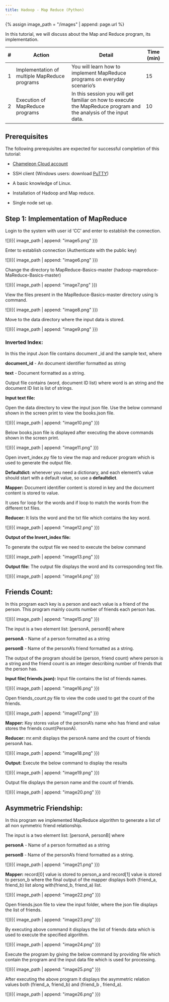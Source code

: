 ```yaml
---
title: Hadoop - Map Reduce (Python)
---
```


{% assign image_path = "/images" | append: page.url %}

In this tutorial, we will discuss about the Map and Reduce program, its implementation.

| \# | Action | Detail | Time (min) |
|----|--------|--------|------------|
| 1 | Implementation of multiple MapReduce programs | You will learn how to implement MapReduce programs on everyday scenario’s | 15 |
| 2 | Execution of MapReduce programs | In this session you will get familiar on how to execute the MapReduce program and the analysis of the input data. | 10 |

## Prerequisites

The following prerequisites are expected for successful completion of this tutorial:

- [Chameleon Cloud account](http://chameleoncloud.org/user/register/)

- SSH client (Windows users: download [PuTTY](http://www.chiark.greenend.org.uk/~sgtatham/putty/download.html))

- A basic knowledge of Linux.

- Installation of Hadoop and Map reduce.

- Single node set up.

## Step 1: Implementation of MapReduce

Login to the system with user id ‘CC’ and enter to establish the connection.

![]({{ image_path | append: "image5.png" }})

Enter to establish connection (Authenticate with the public key)

![]({{ image_path | append: "image6.png" }})

Change the directory to MapReduce-Basics-master (hadoop-mapreduce-MaReduce-Basics-master)

![]({{ image_path | append: "image7.png" }})

View the files present in the MapReduce-Basics-master directory using ls command.

![]({{ image_path | append: "image8.png" }})

Move to the data directory where the input data is stored.

![]({{ image_path | append: "image9.png" }})

### Inverted Index:

In this the input Json file contains document \_id and the sample text, where

**document\_id** - An document identifier formatted as string

**text** - Document formatted as a string.

Output file contains (word, document ID list) where word is an string and the document ID list is list of strings.

**Input text file:**

Open the data directory to view the input json file. Use the below command shown in the screen print to view the books.json file.

![]({{ image_path | append: "image10.png" }})

Below books.json file is displayed after executing the above commands shown in the screen print.

![]({{ image_path | append: "image11.png" }})

Open invert\_index.py file to view the map and reducer program which is used to generate the output file.

**Defaultdict:** whenever you need a dictionary, and each element’s value should start with a default value, so use a **defaultdict**.

**Mapper:** Document identifier content is stored in key and the document content is stored to value.

It uses for loop for the words and if loop to match the words from the different txt files.

**Reducer:** It lists the word and the txt file which contains the key word.

![]({{ image_path | append: "image12.png" }})

**Output of the Invert_index file:**

To generate the output file we need to execute the below command

![]({{ image_path | append: "image13.png" }})

**Output file:** The output file displays the word and its corresponding text file.

![]({{ image_path | append: "image14.png" }})

## Friends Count:

In this program each key is a person and each value is a friend of the person. This program mainly counts number of friends each person has.

![]({{ image_path | append: "image15.png" }})

The input is a two element list: [personA, personB] where

**personA** - Name of a person formatted as a string

**personB** - Name of the personA’s friend formatted as a string.

The output of the program should be (person, friend count) where person is a string and the friend count is an integer describing number of friends that the person has.

**Input file( friends.json):** Input file contains the list of friends names.

![]({{ image_path | append: "image16.png" }})

Open friends\_count.py file to view the code used to get the count of the friends.

![]({{ image_path | append: "image17.png" }})

**Mapper:** Key stores value of the personA’s name who has friend and value stores the friends count(PersonA).

**Reducer:** mr.emit displays the personA name and the count of friends personA has.

![]({{ image_path | append: "image18.png" }})

**Output:** Execute the below command to display the results

![]({{ image_path | append: "image19.png" }})

Output file displays the person name and the count of friends.

![]({{ image_path | append: "image20.png" }})

## Asymmetric Friendship:

In this program we implemented MapReduce algorithm to generate a list of all non symmetric friend relationship.

The input is a two element list: [personA, personB] where

**personA** - Name of a person formatted as a string

**personB** - Name of the personA’s friend formatted as a string.

![]({{ image_path | append: "image21.png" }})

**Mapper:** record[0] value is stored to person\_a and record[1] value is stored to person\_b where the final output of the mapper displays both (friend\_a, friend\_b) list along with(friend\_b, friend\_a) list.

![]({{ image_path | append: "image22.png" }})

Open friends.json file to view the input folder, where the json file displays the list of friends.

![]({{ image_path | append: "image23.png" }})

By executing above command it displays the list of friends data which is used to execute the specified algorithm.

![]({{ image_path | append: "image24.png" }})

Execute the program by giving the below command by providing file which contain the program and the input data file which is used for processing.

![]({{ image_path | append: "image25.png" }})

After executing the above program it displays the asymmetric relation values both (friend\_a, friend\_b) and (friend\_b , friend\_a).

![]({{ image_path | append: "image26.png" }})
